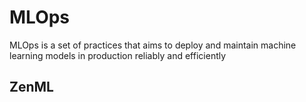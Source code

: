 <h1>MLOps</h1>
<p>MLOps is a set of practices that aims to deploy and maintain machine learning models in production reliably and efficiently</p>
<h2>ZenML</h2>